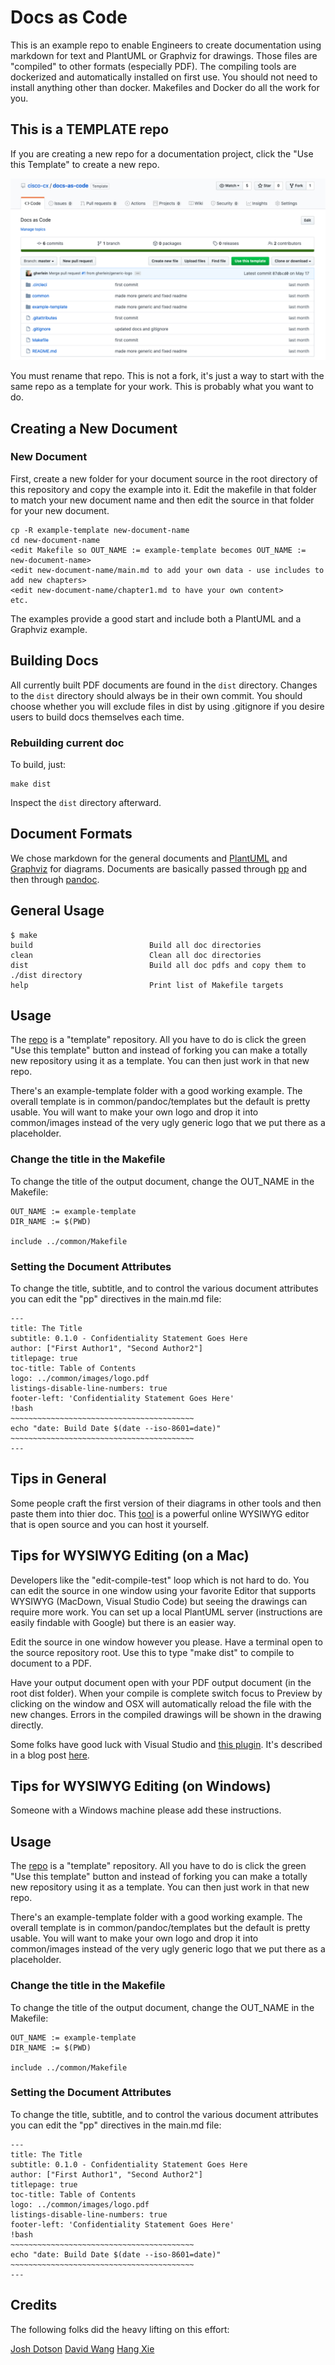 # Docs as Code

This is an example repo to enable Engineers to create documentation using markdown for text and PlantUML or Graphviz for drawings.  Those files are "compiled" to other formats (especially PDF).  The compiling tools are dockerized and automatically installed on first use.  You should not need to install anything other than docker.  Makefiles and Docker do all the work for you.

## This is a TEMPLATE repo 

If you are creating a new repo for a documentation project, click the "Use this Template" to create a new repo.  

![Screen Shot](/images/screen-shot.png)

You must rename that repo.  This is not a fork, it's just a way to start with the same repo as a template for your work.  This is probably what you want to do.

## Creating a New Document

### New Document

First, create a new folder for your document source in the root directory of this repository and copy the example into it.  Edit the makefile in that folder to match your new document name and then edit the source in that folder for your new document.

```
cp -R example-template new-document-name
cd new-document-name
<edit Makefile so OUT_NAME := example-template becomes OUT_NAME := new-document-name>
<edit new-document-name/main.md to add your own data - use includes to add new chapters>
<edit new-document-name/chapter1.md to have your own content>
etc.
```
The examples provide a good start and include both a PlantUML and a Graphviz example.

## Building Docs

All currently built PDF documents are found in the `dist` directory. Changes to the `dist` directory should always be in their own commit. You should choose whether you will exclude files in dist by using .gitignore if you desire users to build docs themselves each time.

### Rebuilding current doc

To build, just:

```
make dist
```

Inspect the `dist` directory afterward.

## Document Formats

We chose markdown for the general documents and [PlantUML](https://plantuml.com/) and [Graphviz](https://www.graphviz.org/doc/info/shapes.html) for diagrams.  Documents are basically passed through [pp](http://christophe.delord.free.fr/pp/) and then through [pandoc](https://pandoc.org/). 


## General Usage

```
$ make
build                          Build all doc directories
clean                          Clean all doc directories
dist                           Build all doc pdfs and copy them to ./dist directory
help                           Print list of Makefile targets
```

## Usage

The [repo](https://github.com/cisco-cx/docs-as-code) is a "template" repository. All you have to do is click the green "Use this template" button and instead of forking you can
make a totally new repository using it as a template. You can then just work in that new repo.

There's an example-template folder with a good working example.  The overall template is in common/pandoc/templates but the default is pretty usable. You will want to make your
own logo and drop it into common/images instead of the very ugly generic logo that we put there as a placeholder.

### Change the title in the Makefile

To change the title of the output document, change the OUT_NAME in the Makefile:

```
OUT_NAME := example-template
DIR_NAME := $(PWD)

include ../common/Makefile
```

### Setting the Document Attributes

To change the title, subtitle, and to control the various document attributes you can edit the "pp" directives in the main.md file:

```
---
title: The Title
subtitle: 0.1.0 - Confidentiality Statement Goes Here
author: ["First Author1", "Second Author2"]
titlepage: true
toc-title: Table of Contents
logo: ../common/images/logo.pdf
listings-disable-line-numbers: true
footer-left: 'Confidentiality Statement Goes Here'
!bash
~~~~~~~~~~~~~~~~~~~~~~~~~~~~~~~~~~~~~~~~~
echo "date: Build Date $(date --iso-8601=date)"
~~~~~~~~~~~~~~~~~~~~~~~~~~~~~~~~~~~~~~~~~
---
```

## Tips in General

Some people craft the first version of their diagrams in other tools and then paste them into thier doc.  This [tool](http://magjac.com/graphviz-visual-editor/) is a powerful online WYSIWYG editor that is open source and you can host it yourself.


## Tips for WYSIWYG Editing (on a Mac)

Developers like the "edit-compile-test" loop which is not hard to do.  You can edit the source in one window using your favorite Editor that supports WYSIWYG (MacDown, Visual Studio Code) but seeing the drawings can require more work.  You can set up a local PlantUML server (instructions are easily findable with Google) but there is an easier way.

Edit the source in one window however you please.  Have a terminal open to the source repository root.  Use this to type "make dist" to compile to document to a PDF.

Have your output document open with your PDF output document (in the root dist folder).  When your compile is complete switch focus to Preview by clicking on the window and OSX will automatically reload the file with the new changes.  Errors in the compiled drawings will be shown in the drawing directly.

Some folks have good luck with Visual Studio and [this plugin](https://marketplace.visualstudio.com/items?itemName=EFanZh.graphviz-preview).  It's described in a blog post [here](https://spin.atomicobject.com/2017/11/15/table-rel-diagrams-graphviz/).

## Tips for WYSIWYG Editing (on Windows)

Someone with a Windows machine please add these instructions.

## Usage

The [repo](https://github.com/cisco-cx/docs-as-code) is a "template" repository. All you have to do is click the green "Use this template" button and instead of forking you can
make a totally new repository using it as a template. You can then just work in that new repo.

There's an example-template folder with a good working example.  The overall template is in common/pandoc/templates but the default is pretty usable. You will want to make your
own logo and drop it into common/images instead of the very ugly generic logo that we put there as a placeholder.

### Change the title in the Makefile

To change the title of the output document, change the OUT_NAME in the Makefile:

```
OUT_NAME := example-template
DIR_NAME := $(PWD)

include ../common/Makefile
```

### Setting the Document Attributes

To change the title, subtitle, and to control the various document attributes you can edit the "pp" directives in the main.md file:

```
---
title: The Title
subtitle: 0.1.0 - Confidentiality Statement Goes Here
author: ["First Author1", "Second Author2"]
titlepage: true
toc-title: Table of Contents
logo: ../common/images/logo.pdf
listings-disable-line-numbers: true
footer-left: 'Confidentiality Statement Goes Here'
!bash
~~~~~~~~~~~~~~~~~~~~~~~~~~~~~~~~~~~~~~~~~
echo "date: Build Date $(date --iso-8601=date)"
~~~~~~~~~~~~~~~~~~~~~~~~~~~~~~~~~~~~~~~~~
---
```

## Credits

The following folks did the heavy lifting on this effort:

[Josh Dotson](https://github.com/josdotso)
[David Wang](https://github.com/dcwangmit01)
[Hang Xie](https://github.com/hangxie)
